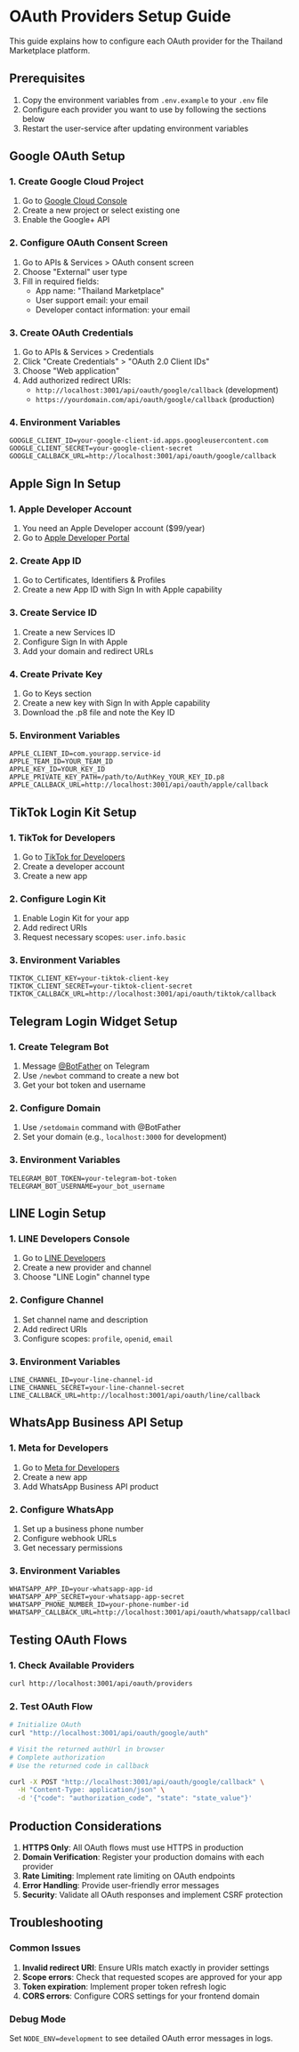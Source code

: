 # OAuth Providers Setup Guide

This guide explains how to configure each OAuth provider for the Thailand Marketplace platform.

## Prerequisites

1. Copy the environment variables from `.env.example` to your `.env` file
2. Configure each provider you want to use by following the sections below
3. Restart the user-service after updating environment variables

## Google OAuth Setup

### 1. Create Google Cloud Project
1. Go to [Google Cloud Console](https://console.cloud.google.com/)
2. Create a new project or select existing one
3. Enable the Google+ API

### 2. Configure OAuth Consent Screen
1. Go to APIs & Services > OAuth consent screen
2. Choose "External" user type
3. Fill in required fields:
   - App name: "Thailand Marketplace"
   - User support email: your email
   - Developer contact information: your email

### 3. Create OAuth Credentials
1. Go to APIs & Services > Credentials
2. Click "Create Credentials" > "OAuth 2.0 Client IDs"
3. Choose "Web application"
4. Add authorized redirect URIs:
   - `http://localhost:3001/api/oauth/google/callback` (development)
   - `https://yourdomain.com/api/oauth/google/callback` (production)

### 4. Environment Variables
```env
GOOGLE_CLIENT_ID=your-google-client-id.apps.googleusercontent.com
GOOGLE_CLIENT_SECRET=your-google-client-secret
GOOGLE_CALLBACK_URL=http://localhost:3001/api/oauth/google/callback
```

## Apple Sign In Setup

### 1. Apple Developer Account
1. You need an Apple Developer account ($99/year)
2. Go to [Apple Developer Portal](https://developer.apple.com/)

### 2. Create App ID
1. Go to Certificates, Identifiers & Profiles
2. Create a new App ID with Sign In with Apple capability

### 3. Create Service ID
1. Create a new Services ID
2. Configure Sign In with Apple
3. Add your domain and redirect URLs

### 4. Create Private Key
1. Go to Keys section
2. Create a new key with Sign In with Apple capability
3. Download the .p8 file and note the Key ID

### 5. Environment Variables
```env
APPLE_CLIENT_ID=com.yourapp.service-id
APPLE_TEAM_ID=YOUR_TEAM_ID
APPLE_KEY_ID=YOUR_KEY_ID
APPLE_PRIVATE_KEY_PATH=/path/to/AuthKey_YOUR_KEY_ID.p8
APPLE_CALLBACK_URL=http://localhost:3001/api/oauth/apple/callback
```

## TikTok Login Kit Setup

### 1. TikTok for Developers
1. Go to [TikTok for Developers](https://developers.tiktok.com/)
2. Create a developer account
3. Create a new app

### 2. Configure Login Kit
1. Enable Login Kit for your app
2. Add redirect URIs
3. Request necessary scopes: `user.info.basic`

### 3. Environment Variables
```env
TIKTOK_CLIENT_KEY=your-tiktok-client-key
TIKTOK_CLIENT_SECRET=your-tiktok-client-secret
TIKTOK_CALLBACK_URL=http://localhost:3001/api/oauth/tiktok/callback
```

## Telegram Login Widget Setup

### 1. Create Telegram Bot
1. Message [@BotFather](https://t.me/botfather) on Telegram
2. Use `/newbot` command to create a new bot
3. Get your bot token and username

### 2. Configure Domain
1. Use `/setdomain` command with @BotFather
2. Set your domain (e.g., `localhost:3000` for development)

### 3. Environment Variables
```env
TELEGRAM_BOT_TOKEN=your-telegram-bot-token
TELEGRAM_BOT_USERNAME=your_bot_username
```

## LINE Login Setup

### 1. LINE Developers Console
1. Go to [LINE Developers](https://developers.line.biz/)
2. Create a new provider and channel
3. Choose "LINE Login" channel type

### 2. Configure Channel
1. Set channel name and description
2. Add redirect URIs
3. Configure scopes: `profile`, `openid`, `email`

### 3. Environment Variables
```env
LINE_CHANNEL_ID=your-line-channel-id
LINE_CHANNEL_SECRET=your-line-channel-secret
LINE_CALLBACK_URL=http://localhost:3001/api/oauth/line/callback
```

## WhatsApp Business API Setup

### 1. Meta for Developers
1. Go to [Meta for Developers](https://developers.facebook.com/)
2. Create a new app
3. Add WhatsApp Business API product

### 2. Configure WhatsApp
1. Set up a business phone number
2. Configure webhook URLs
3. Get necessary permissions

### 3. Environment Variables
```env
WHATSAPP_APP_ID=your-whatsapp-app-id
WHATSAPP_APP_SECRET=your-whatsapp-app-secret
WHATSAPP_PHONE_NUMBER_ID=your-phone-number-id
WHATSAPP_CALLBACK_URL=http://localhost:3001/api/oauth/whatsapp/callback
```

## Testing OAuth Flows

### 1. Check Available Providers
```bash
curl http://localhost:3001/api/oauth/providers
```

### 2. Test OAuth Flow
```bash
# Initialize OAuth
curl "http://localhost:3001/api/oauth/google/auth"

# Visit the returned authUrl in browser
# Complete authorization
# Use the returned code in callback

curl -X POST "http://localhost:3001/api/oauth/google/callback" \
  -H "Content-Type: application/json" \
  -d '{"code": "authorization_code", "state": "state_value"}'
```

## Production Considerations

1. **HTTPS Only**: All OAuth flows must use HTTPS in production
2. **Domain Verification**: Register your production domains with each provider
3. **Rate Limiting**: Implement rate limiting on OAuth endpoints
4. **Error Handling**: Provide user-friendly error messages
5. **Security**: Validate all OAuth responses and implement CSRF protection

## Troubleshooting

### Common Issues
1. **Invalid redirect URI**: Ensure URIs match exactly in provider settings
2. **Scope errors**: Check that requested scopes are approved for your app
3. **Token expiration**: Implement proper token refresh logic
4. **CORS errors**: Configure CORS settings for your frontend domain

### Debug Mode
Set `NODE_ENV=development` to see detailed OAuth error messages in logs.
